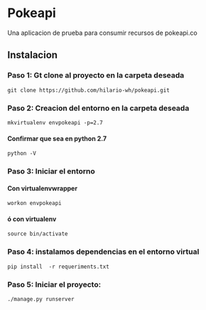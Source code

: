 # Pokeapi
Una aplicacion de prueba para consumir recursos de pokeapi.co

## Instalacion

### Paso 1: Gt clone al proyecto en la carpeta deseada
    git clone https://github.com/hilario-wh/pokeapi.git
### Paso 2: Creacion del entorno en la carpeta deseada
    mkvirtualenv envpokeapi -p=2.7
#### Confirmar que sea en python 2.7
    python -V
### Paso 3: Iniciar el entorno

#### Con virtualenvwrapper
    workon envpokeapi
#### ó con virtualenv
    source bin/activate
### Paso 4: instalamos dependencias en el entorno virtual
    pip install  -r requeriments.txt
### Paso 5: Iniciar el proyecto:
    ./manage.py runserver
